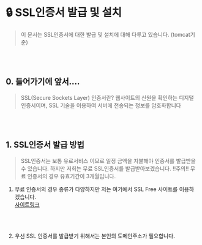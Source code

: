 # :lock: SSL인증서 발급 및 설치
> 이 문서는 SSL인증서에 대한 발급 및 설치에 대해 다루고 있습니다. (tomcat기준)
<br>
<br>

## 0. 들어가기에 앞서....
> SSL(Secure Sockets Layer) 인증서란? 웹사이트의 신원을 확인하는 디지털 인증서이며, SSL 기술을 이용하여 서버에 전송되는 정보를 암호화합니다
<br>
<br>

## 1. SSL인증서 발급 방법
> SSL인증서는 보통 유료서비스 이므로 일정 금액을 지불해야 인증서를 발급받을 수 있습니다. 하지만 저희는 무료 SSL인증서를 발급받아보겠습니다.
> !!주의!! 무료 인증서의 경우 유효기간이 3개월입니다.

1) 무료 인증서의 경우 종류가 다양하지만 저는 여기에서 SSL Free 사이트를 이용하겠습니다.<br/>
[사이트링크](https://www.sslforfree.com/)
<br/>
<br/>

2) 우선 SSL 인증서를 발급받기 위해서는 본인의 도메인주소가 필요합니다.
